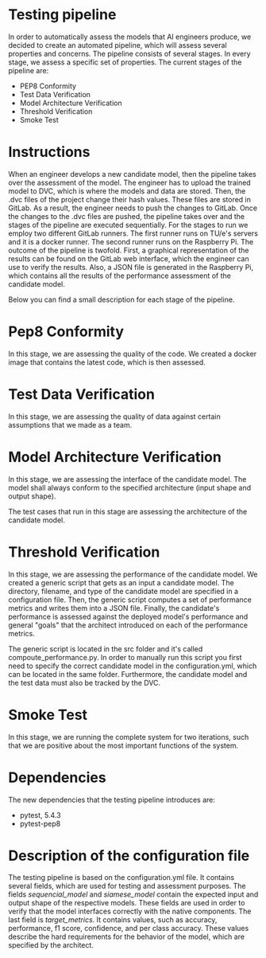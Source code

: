 # Testing pipeline

In order to automatically assess the models that AI engineers produce, we decided to create an automated pipeline, which will assess several properties and concerns. The pipeline consists of several stages. In every stage, we assess a specific set of properties. The current stages of the pipeline are:

  - PEP8 Conformity
  - Test Data Verification
  - Model Architecture Verification
  - Threshold Verification
  - Smoke Test

# Instructions
When an engineer develops a new candidate model, then the pipeline takes over the assessment of the model. The engineer has to upload the trained model to DVC, which is where the models and data are stored. Then, the .dvc files of the project change their hash values. These files are stored in GitLab. As a result, the engineer needs to push the changes to GitLab. Once the changes to the .dvc files are pushed, the pipeline takes over and the stages of the pipeline are executed sequentially. For the stages to run we employ two different GitLab runners. The first runner runs on TU/e's servers and it is a docker runner. The second runner runs on the Raspberry Pi. The outcome of the pipeline is twofold. First, a graphical representation of the results can be found on the GitLab web interface, which the engineer can use to verify the results. Also, a JSON file is generated in the Raspberry Pi, which contains all the results of the performance assessment of the candidate model. 

Below you can find a small description for each stage of the pipeline.

# Pep8 Conformity
In this stage, we are assessing the quality of the code. We created a docker image that contains the latest code, which is then assessed.

# Test Data Verification
In this stage, we are assessing the quality of data against certain assumptions that we made as a team.

# Model Architecture Verification
In this stage, we are assessing the interface of the candidate model. The model shall always conform to the specified architecture (input shape and output shape).

The test cases that run in this stage are assessing the architecture of the candidate model.

# Threshold Verification
In this stage, we are assessing the performance of the candidate model. We created a generic script that gets as an input a candidate model. The directory, filename, and type of the candidate model are specified in a configuration file. Then, the generic script computes a set of performance metrics and writes them into a JSON file. Finally, the candidate's performance is assessed against the deployed model's performance and general "goals" that the architect introduced on each of the performance metrics.

The generic script is located in the src folder and it's called compoute_performance.py. In order to manually run this script you first need to specify the correct candidate model in the configuration.yml, which can be located in the same folder. Furthermore, the candidate model and the test data must also be tracked by the DVC.

# Smoke Test
In this stage, we are running the complete system for two iterations, such that we are positive about the most important functions of the system.

# Dependencies
The new dependencies that the testing pipeline introduces are:
  - pytest, 5.4.3
  - pytest-pep8

# Description of the configuration file

The testing pipeline is based on the configuration.yml file. It contains several fields, which are used for testing and assessment purposes. The fields *sequencial_model* and *siamese_model* contain the expected input and output shape of the respective models. These fields are used in order to verify that the model interfaces correctly with the native components. The last field is *target_metrics*. It contains values, such as accuracy, performance, f1 score, confidence, and per class accuracy. These values describe the hard requirements for the behavior of the model, which are specified by the architect. 



